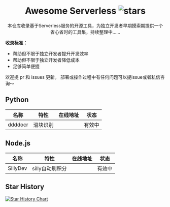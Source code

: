 <div align="center">

<h1 align="center">Awesome Serverless <img src="https://img.shields.io/github/stars/sliverkiss/serverless?label=Stars" alt="stars"></h1>

本仓库收录基于Serverless服务的开源工具，为独立开发者早期摸索期提供一个省心省时的工具集，持续整理中……
</div>

**收录标准：**

- 帮助但不限于独立开发者提升开发效率
- 帮助但不限于独立开发者降低成本
- 足够简单便捷

欢迎提 pr 和 issues 更新。 部署或操作过程中有任何问题可以提issue或者私信咨询～

## Python

| 名称 | 特性 |在线地址 | 状态|
| --- | --- | --- |---|
| ddddocr |滑块识别 | | 有效中|

## Node.js

| 名称 | 特性 |在线地址 | 状态|
| --- | --- | --- |---|
| SillyDev |silly自动刷积分 | | 有效中|


## Star History

[![Star History Chart](https://api.star-history.com/svg?repos=Slliverkiss/serverlesss&type=Timeline)](https://star-history.com/#sliverkiss/serverless&Timeline)
